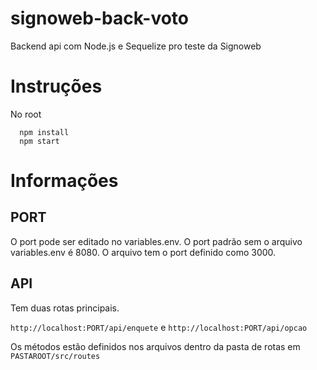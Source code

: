 # signoweb-back-voto
Backend api com Node.js e Sequelize pro teste da Signoweb

# Instruções

No root

```
  npm install
  npm start
```

# Informações

## PORT

O port pode ser editado no variables.env. O port padrão sem o arquivo variables.env é 8080. O arquivo tem o port definido como 3000.

## API

Tem duas rotas principais. 

`http://localhost:PORT/api/enquete`
e
`http://localhost:PORT/api/opcao`

Os métodos estão definidos nos arquivos dentro da pasta de rotas em `PASTAROOT/src/routes`
